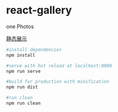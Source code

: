 # react-gallery
one Photos

[静态展示](https://jiebianng.github.io/react-gallery/dist/)<br />

``` bash
#install dependencies
npm install

#serve with hot reload at localhost:8080
npm run serve

#build for production with minification
npm run dist

#run clean
npm run clean
```


